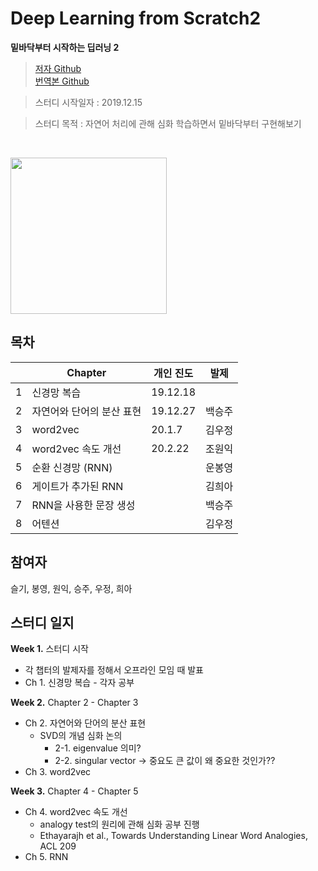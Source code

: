 # Deep Learning from Scratch2
**밑바닥부터 시작하는 딥러닝 2**

> [저자 Github](https://github.com/oreilly-japan/deep-learning-from-scratch-20)   
> [번역본 Github](https://github.com/WegraLee/deep-learning-from-scratch-2)

> 스터디 시작일자 : 2019.12.15

> 스터디 목적 : 자연어 처리에 관해 심화 학습하면서 밑바닥부터 구현해보기

<br/>
<p align="left">
<img src ="http://www.hanbit.co.kr/data/books/B8950212853_l.jpg" height="250px"/>
<!-- #</p> -->
<br/>

## 목차

|   | Chapter                   | 개인 진도   | 발제 |
|---|---------------------------|----------|-------|
| 1 | 신경망 복습                  | 19.12.18 |       |
| 2 | 자연어와 단어의 분산 표현       | 19.12.27 |  백승주  |
| 3 | word2vec                  | 20.1.7   | 김우정  |
| 4 | word2vec 속도 개선          | 20.2.22  |  조원익  |
| 5 | 순환 신경망 (RNN)            |          |  운봉영  |
| 6 | 게이트가 추가된 RNN           |          | 김희아   |
| 7 | RNN을 사용한 문장 생성        |          |  백승주  |
| 8 | 어텐션                     |          |  김우정  |

## 참여자
슬기, 봉영, 원익, 승주, 우정, 희아

## 스터디 일지
**Week 1.** 스터디 시작 
- 각 챕터의 발제자를 정해서 오프라인 모임 때 발표 
- Ch 1. 신경망 복습 - 각자 공부 
   
**Week 2.** Chapter 2 - Chapter 3
- Ch 2. 자연어와 단어의 분산 표현
    - SVD의 개념 심화 논의 
        - 2-1. eigenvalue 의미?
        - 2-2. singular vector -> 중요도 큰 값이 왜 중요한 것인가??
- Ch 3. word2vec

**Week 3.** Chapter 4 - Chapter 5 
- Ch 4. word2vec 속도 개선
    - analogy test의 원리에 관해 심화 공부 진행
    - Ethayarajh et al., Towards Understanding Linear Word Analogies, ACL 209
- Ch 5. RNN



